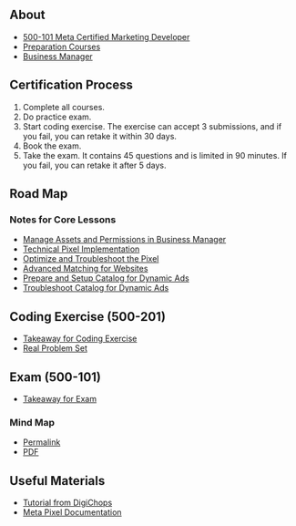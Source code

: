 ## About
- [500-101 Meta Certified Marketing Developer](https://www.facebook.com/business/learn/certification/exams/500-101-exam)
- [Preparation Courses](https://www.facebookblueprint.com/student/collection/240330-500-101-facebook-certified-marketing-developer-preparation-courses)
- [Business Manager](https://business.facebook.com)

## Certification Process
1. Complete all courses.
2. Do practice exam.
3. Start coding exercise. The exercise can accept 3 submissions, and if you fail, you can retake it within 30 days.
4. Book the exam.
5. Take the exam. It contains 45 questions and is limited in 90 minutes. If you fail, you can retake it after 5 days.

## Road Map
### Notes for Core Lessons
- [Manage Assets and Permissions in Business Manager](https://github.com/moneychien19/note-meta-blueprint-500-101/blob/main/business-manager.md)
- [Technical Pixel Implementation](https://github.com/moneychien19/note-meta-blueprint-500-101/blob/main/pixel-implementation.md)
- [Optimize and Troubleshoot the Pixel](https://github.com/moneychien19/note-meta-blueprint-500-101/blob/main/pixel-troubleshoot.md)
- [Advanced Matching for Websites](https://github.com/moneychien19/note-meta-blueprint-500-101/blob/main/advanced-matching.md)
- [Prepare and Setup Catalog for Dynamic Ads](https://github.com/moneychien19/note-meta-blueprint-500-101/blob/main/dynamic-ads-catalog.md)
- [Troubleshoot Catalog for Dynamic Ads](https://github.com/moneychien19/note-meta-blueprint-500-101/blob/main/dynamic-ads-catalog-troubleshoot.md)

## Coding Exercise (500-201)
- [Takeaway for Coding Exercise](https://github.com/moneychien19/note-meta-blueprint-500-101/blob/main/Takeaway/coding-exercise.md)
- [Real Problem Set](https://github.com/moneychien19/note-meta-blueprint-500-101/blob/main/Coding%20Exercise)


## Exam (500-101)
- [Takeaway for Exam](https://github.com/moneychien19/note-meta-blueprint-500-101/blob/main/Takeaway/exam.md)

### Mind Map
- [Permalink](https://miro.com/app/board/uXjVPXotFXA=/?share_link_id=837443898094)
- [PDF](https://github.com/moneychien19/note-meta-blueprint-500-101/blob/main/Mind%20Map.pdf)

## Useful Materials
- [Tutorial from DigiChops](https://www.youtube.com/watch?v=yXAP_sPVwgY&list=PL-MK2H4JMQRZUYf-ctjsAs4WSrWSsfYVn&index=1)
- [Meta Pixel Documentation](https://developers.facebook.com/docs/meta-pixel/)